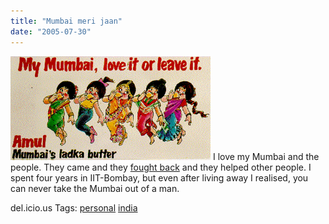 ```yaml
---
title: "Mumbai meri jaan"
date: "2005-07-30"
---
```


[![](images/amul22.gif)](http://photos1.blogger.com/blogger/2990/63/1600/amul22.gif) I love my Mumbai and the people. They came and they [fought back](http://in.rediff.com/news/2005/jul/29mt1.htm) and they helped other people. I spent four years in IIT-Bombay, but even after living away I realised, you can never take the Mumbai out of a man.

del.icio.us Tags: [personal](http://del.icio.us/sss8ue/personal) [india](http://del.icio.us/sss8ue/india)

